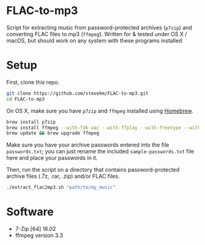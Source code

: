 # FLAC-to-mp3
Script for extracting music from password-protected archives (`p7zip`) and converting FLAC files to mp3 (`ffmpeg`).
Written for & tested under OS X / macOS, but should work on any system with these programs installed

# Setup
First, clone this repo.

```bash
git clone https://github.com/stevekm/FLAC-to-mp3.git
cd FLAC-to-mp3
```

On OS X, make sure you have `p7zip` and `ffmpeg` installed using [Homebrew](https://brew.sh/).

```bash
brew install p7zip
brew install ffmpeg --with-fdk-aac --with-ffplay --with-freetype --with-libass --with-libquvi --with-libvorbis --with-libvpx --with-opus --with-x265
brew update && brew upgrade ffmpeg
```

Make sure you have your archive passwords entered into the file `passwords.txt`; you can just rename the included `sample-passwords.txt` file here and place your passwords in it. 

Then, run the script on a directory that contains password-protected archive files (.7z, .rar, .zip) and/or FLAC files. 

```bash
./extract_flac2mp3.sh "path/to/my_music"
```

# Software
- 7-Zip [64] 16.02
- ffmpeg version 3.3

